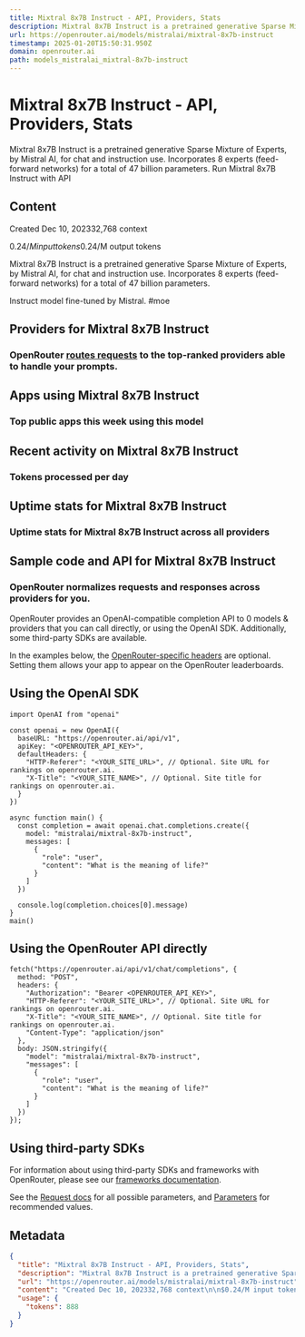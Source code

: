 ```yaml
---
title: Mixtral 8x7B Instruct - API, Providers, Stats
description: Mixtral 8x7B Instruct is a pretrained generative Sparse Mixture of Experts, by Mistral AI, for chat and instruction use. Incorporates 8 experts (feed-forward networks) for a total of 47 billion parameters. Run Mixtral 8x7B Instruct with API
url: https://openrouter.ai/models/mistralai/mixtral-8x7b-instruct
timestamp: 2025-01-20T15:50:31.950Z
domain: openrouter.ai
path: models_mistralai_mixtral-8x7b-instruct
---
```


# Mixtral 8x7B Instruct - API, Providers, Stats


Mixtral 8x7B Instruct is a pretrained generative Sparse Mixture of Experts, by Mistral AI, for chat and instruction use. Incorporates 8 experts (feed-forward networks) for a total of 47 billion parameters. Run Mixtral 8x7B Instruct with API


## Content

Created Dec 10, 202332,768 context

$0.24/M input tokens$0.24/M output tokens

Mixtral 8x7B Instruct is a pretrained generative Sparse Mixture of Experts, by Mistral AI, for chat and instruction use. Incorporates 8 experts (feed-forward networks) for a total of 47 billion parameters.

Instruct model fine-tuned by Mistral. #moe

Providers for Mixtral 8x7B Instruct[](https://openrouter.ai/mistralai/mixtral-8x7b-instruct/providers)
------------------------------------------------------------------------------------------------------

### OpenRouter [routes requests](https://openrouter.ai/docs/provider-routing) to the top-ranked providers able to handle your prompts.

Apps using Mixtral 8x7B Instruct[](https://openrouter.ai/mistralai/mixtral-8x7b-instruct/apps)
----------------------------------------------------------------------------------------------

### Top public apps this week using this model

Recent activity on Mixtral 8x7B Instruct[](https://openrouter.ai/mistralai/mixtral-8x7b-instruct/activity)
----------------------------------------------------------------------------------------------------------

### Tokens processed per day

Uptime stats for Mixtral 8x7B Instruct[](https://openrouter.ai/mistralai/mixtral-8x7b-instruct/uptime)
------------------------------------------------------------------------------------------------------

### Uptime stats for Mixtral 8x7B Instruct across all providers

Sample code and API for Mixtral 8x7B Instruct[](https://openrouter.ai/mistralai/mixtral-8x7b-instruct/api)
----------------------------------------------------------------------------------------------------------

### OpenRouter normalizes requests and responses across providers for you.

OpenRouter provides an OpenAI-compatible completion API to 0 models & providers that you can call directly, or using the OpenAI SDK. Additionally, some third-party SDKs are available.

In the examples below, the [OpenRouter-specific headers](https://openrouter.ai/docs/requests#request-headers) are optional. Setting them allows your app to appear on the OpenRouter leaderboards.

Using the OpenAI SDK
--------------------

```
import OpenAI from "openai"

const openai = new OpenAI({
  baseURL: "https://openrouter.ai/api/v1",
  apiKey: "<OPENROUTER_API_KEY>",
  defaultHeaders: {
    "HTTP-Referer": "<YOUR_SITE_URL>", // Optional. Site URL for rankings on openrouter.ai.
    "X-Title": "<YOUR_SITE_NAME>", // Optional. Site title for rankings on openrouter.ai.
  }
})

async function main() {
  const completion = await openai.chat.completions.create({
    model: "mistralai/mixtral-8x7b-instruct",
    messages: [
      {
        "role": "user",
        "content": "What is the meaning of life?"
      }
    ]
  })

  console.log(completion.choices[0].message)
}
main()
```

Using the OpenRouter API directly
---------------------------------

```
fetch("https://openrouter.ai/api/v1/chat/completions", {
  method: "POST",
  headers: {
    "Authorization": "Bearer <OPENROUTER_API_KEY>",
    "HTTP-Referer": "<YOUR_SITE_URL>", // Optional. Site URL for rankings on openrouter.ai.
    "X-Title": "<YOUR_SITE_NAME>", // Optional. Site title for rankings on openrouter.ai.
    "Content-Type": "application/json"
  },
  body: JSON.stringify({
    "model": "mistralai/mixtral-8x7b-instruct",
    "messages": [
      {
        "role": "user",
        "content": "What is the meaning of life?"
      }
    ]
  })
});
```

Using third-party SDKs
----------------------

For information about using third-party SDKs and frameworks with OpenRouter, please see our [frameworks documentation](https://openrouter.ai/docs/frameworks).

See the [Request docs](https://openrouter.ai/docs/requests) for all possible parameters, and [Parameters](https://openrouter.ai/mistralai/mixtral-8x7b-instruct?tab=parameters) for recommended values.

## Metadata

```json
{
  "title": "Mixtral 8x7B Instruct - API, Providers, Stats",
  "description": "Mixtral 8x7B Instruct is a pretrained generative Sparse Mixture of Experts, by Mistral AI, for chat and instruction use. Incorporates 8 experts (feed-forward networks) for a total of 47 billion parameters. Run Mixtral 8x7B Instruct with API",
  "url": "https://openrouter.ai/models/mistralai/mixtral-8x7b-instruct",
  "content": "Created Dec 10, 202332,768 context\n\n$0.24/M input tokens$0.24/M output tokens\n\nMixtral 8x7B Instruct is a pretrained generative Sparse Mixture of Experts, by Mistral AI, for chat and instruction use. Incorporates 8 experts (feed-forward networks) for a total of 47 billion parameters.\n\nInstruct model fine-tuned by Mistral. #moe\n\nProviders for Mixtral 8x7B Instruct[](https://openrouter.ai/mistralai/mixtral-8x7b-instruct/providers)\n------------------------------------------------------------------------------------------------------\n\n### OpenRouter [routes requests](https://openrouter.ai/docs/provider-routing) to the top-ranked providers able to handle your prompts.\n\nApps using Mixtral 8x7B Instruct[](https://openrouter.ai/mistralai/mixtral-8x7b-instruct/apps)\n----------------------------------------------------------------------------------------------\n\n### Top public apps this week using this model\n\nRecent activity on Mixtral 8x7B Instruct[](https://openrouter.ai/mistralai/mixtral-8x7b-instruct/activity)\n----------------------------------------------------------------------------------------------------------\n\n### Tokens processed per day\n\nUptime stats for Mixtral 8x7B Instruct[](https://openrouter.ai/mistralai/mixtral-8x7b-instruct/uptime)\n------------------------------------------------------------------------------------------------------\n\n### Uptime stats for Mixtral 8x7B Instruct across all providers\n\nSample code and API for Mixtral 8x7B Instruct[](https://openrouter.ai/mistralai/mixtral-8x7b-instruct/api)\n----------------------------------------------------------------------------------------------------------\n\n### OpenRouter normalizes requests and responses across providers for you.\n\nOpenRouter provides an OpenAI-compatible completion API to 0 models & providers that you can call directly, or using the OpenAI SDK. Additionally, some third-party SDKs are available.\n\nIn the examples below, the [OpenRouter-specific headers](https://openrouter.ai/docs/requests#request-headers) are optional. Setting them allows your app to appear on the OpenRouter leaderboards.\n\nUsing the OpenAI SDK\n--------------------\n\n```\nimport OpenAI from \"openai\"\n\nconst openai = new OpenAI({\n  baseURL: \"https://openrouter.ai/api/v1\",\n  apiKey: \"<OPENROUTER_API_KEY>\",\n  defaultHeaders: {\n    \"HTTP-Referer\": \"<YOUR_SITE_URL>\", // Optional. Site URL for rankings on openrouter.ai.\n    \"X-Title\": \"<YOUR_SITE_NAME>\", // Optional. Site title for rankings on openrouter.ai.\n  }\n})\n\nasync function main() {\n  const completion = await openai.chat.completions.create({\n    model: \"mistralai/mixtral-8x7b-instruct\",\n    messages: [\n      {\n        \"role\": \"user\",\n        \"content\": \"What is the meaning of life?\"\n      }\n    ]\n  })\n\n  console.log(completion.choices[0].message)\n}\nmain()\n```\n\nUsing the OpenRouter API directly\n---------------------------------\n\n```\nfetch(\"https://openrouter.ai/api/v1/chat/completions\", {\n  method: \"POST\",\n  headers: {\n    \"Authorization\": \"Bearer <OPENROUTER_API_KEY>\",\n    \"HTTP-Referer\": \"<YOUR_SITE_URL>\", // Optional. Site URL for rankings on openrouter.ai.\n    \"X-Title\": \"<YOUR_SITE_NAME>\", // Optional. Site title for rankings on openrouter.ai.\n    \"Content-Type\": \"application/json\"\n  },\n  body: JSON.stringify({\n    \"model\": \"mistralai/mixtral-8x7b-instruct\",\n    \"messages\": [\n      {\n        \"role\": \"user\",\n        \"content\": \"What is the meaning of life?\"\n      }\n    ]\n  })\n});\n```\n\nUsing third-party SDKs\n----------------------\n\nFor information about using third-party SDKs and frameworks with OpenRouter, please see our [frameworks documentation](https://openrouter.ai/docs/frameworks).\n\nSee the [Request docs](https://openrouter.ai/docs/requests) for all possible parameters, and [Parameters](https://openrouter.ai/mistralai/mixtral-8x7b-instruct?tab=parameters) for recommended values.",
  "usage": {
    "tokens": 888
  }
}
```
